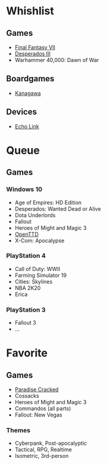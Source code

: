 # Whishlist

## Games
- [Final Fantasy VII](https://store.playstation.com/ru-ua/product/EP0082-CUSA07187_00-FFVIIREMAKE00000)
- [Desperados III](https://store.playstation.com/ru-ua/product/EP4389-CUSA11112_00-DES3DELUXEEU0000)
- Warhammer 40,000: Dawn of War

## Boardgames
- [Kanagawa](https://desktopgames.com.ua/ua/kanagawa.html)

## Devices
- [Echo Link](https://www.amazon.com/dp/B0798DVZCY)

# Queue

## Games

### Windows 10
- Age of Empires: HD Edition
- Desperados: Wanted Dead or Alive
- Dota Underlords
- Fallout
- Heroes of Might and Magic 3
- [OpenTTD](https://www.openttd.org)
- X-Com: Apocalypse

### PlayStation 4
- Call of Duty: WWII
- Farming Simulator 19
- Cities: Skylines
- NBA 2K20
- Erica

### PlayStation 3
- Fallout 3
- ...

# Favorite

## Games

- [Paradise Cracked](http://www.reality413.com/index.php/adventures/paradise)
- Cossacks
- Heroes of Might and Magic 3
- Commandos (all parts)
- Fallout: New Vegas

### Themes

- Cyberpank, Post-apocalyptic
- Tactical, RPG, Realtime
- Isometric, 3rd-person
